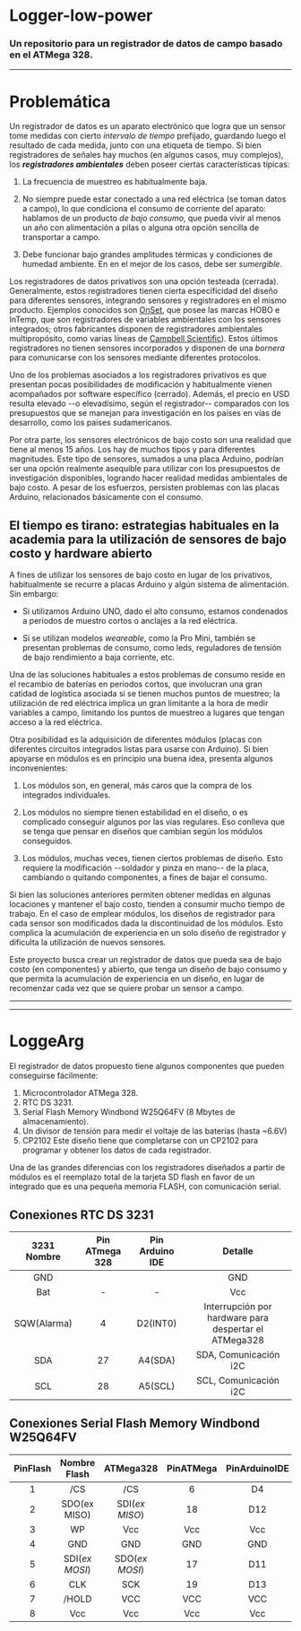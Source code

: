 # Logger-low-power
### Un repositorio para un registrador de datos de campo basado en el ATMega 328.

----------------------------------------------
# Problemática

Un registrador de datos es un aparato electrónico que logra que un sensor tome medidas con cierto *intervalo de tiempo* prefijado, guardando luego el resultado de cada medida, junto con una etiqueta de tiempo. Si bien registradores de señales hay muchos (en algunos casos, muy complejos), los ***registradores ambientales*** deben poseer ciertas características típicas:

1. La frecuencia de muestreo es habitualmente baja.
   
1. No siempre puede estar conectado a una red eléctrica (se toman datos a campo), lo que condiciona el consumo de corriente del aparato: hablamos de un producto *de bajo consumo*, que pueda vivir al menos un año con alimentación a pilas o alguna otra opción sencilla de transportar a campo.

1. Debe funcionar bajo grandes amplitudes térmicas y condiciones de humedad ambiente. En en el mejor de los casos, debe ser *sumergible*.


Los registradores de datos privativos son una opción testeada (cerrada). Generalmente, estos registradores tienen cierta especificidad del diseño para diferentes sensores, integrando sensores y registradores en el mismo producto. Ejemplos conocidos son [OnSet](https://www.onsetcomp.com/), que posee las marcas HOBO e InTemp, que son registradores de variables ambientales con los sensores integrados; otros fabricantes disponen de registradores ambientales multipropósito, como varias líneas de [Campbell Scientific](https://www.campbellsci.com/data-loggers)). Estos últimos registradores no tienen sensores incorporados y disponen de una *bornera* para comunicarse con los sensores mediante diferentes protocolos.

Uno de los problemas asociados a los registradores privativos es que presentan pocas posibilidades de modificación y habitualmente vienen acompañados por software específico (cerrado). Además, el precio en USD resulta elevado --o elevadísimo, según el registrador-- comparados con los presupuestos que se manejan para investigación en los países en vías de desarrollo, como los países sudamericanos. 

Por otra parte, los sensores electrónicos de bajo costo son una realidad que tiene al menos 15 años. Los hay de muchos tipos y para diferentes magnitudes. Este tipo de sensores, sumados a una placa Arduino, podrían ser una opción realmente asequible para utilizar con los presupuestos de investigación disponibles, logrando hacer realidad medidas ambientales de bajo costo. A pesar de los esfuerzos, persisten problemas con las placas Arduino, relacionados básicamente con el consumo.

## El tiempo es tirano: estrategias habituales en la academia para la utilización de sensores de bajo costo y hardware abierto

A fines de utilizar los sensores de bajo costo en lugar de los privativos, habitualmente se recurre a placas Arduino y algún sistema de alimentación. Sin embargo:

 * Si utilizamos Arduino UNO, dado el alto consumo, estamos condenados a periodos de muestro cortos o anclajes a la red eléctrica.

 * Si se utilizan modelos *weareable*, como la Pro Mini, también se presentan problemas de consumo, como leds, reguladores de tensión de bajo rendimiento a baja corriente, etc.

Una de las soluciones habituales a estos problemas de consumo reside en el recambio de baterías en periodos cortos, que involucran una gran catidad de logística asociada si se tienen muchos puntos de muestreo; la utilización de red eléctrica implica un gran limitante a la hora de medir variables a campo, limitando los puntos de muestreo a lugares que tengan acceso a la red eléctrica. 

Otra posibilidad es la adquisición de diferentes módulos (placas con diferentes circuitos integrados listas para usarse con Arduino). Si bien apoyarse en módulos es en principio una buena idea, presenta algunos inconvenientes:


1. Los módulos son, en general, más caros que la compra de los integrados individuales.

1. Los módulos no siempre tienen estabilidad en el diseño, o es complicado conseguir algunos por las vías regulares. Eso conlleva que se tenga que pensar en diseños que cambian según los módulos conseguidos.

1. Los módulos, muchas veces, tienen ciertos problemas de diseño. Esto requiere la modificación --soldador y pinza en mano-- de la placa, cambiando o quitando componentes, a fines de bajar el consumo.

Si bien las soluciones anteriores permiten obtener medidas en algunas locaciones y mantener el bajo costo, tienden a consumir mucho tiempo de trabajo. En el caso de emplear módulos, los diseños de registrador para cada sensor son modificados dada la discontinuidad de los módulos. Esto complica la acumulación de experiencia en un solo diseño de registrador y dificulta la utilización de nuevos sensores.

Este proyecto busca crear un registrador de datos que pueda sea de bajo costo (en componentes) y abierto, que tenga un diseño de bajo consumo y que permita la acumulación de experiencia en un diseño, en lugar de recomenzar cada vez que se quiere probar un sensor a campo.

--------------------------------
--------------------------------
# LoggeArg

El registrador de datos propuesto tiene algunos componentes que pueden conseguirse fácilmente:

1. Microcontrolador ATMega 328. 
2. RTC DS 3231.
3. Serial Flash Memory Windbond W25Q64FV (8 Mbytes de almacenamiento).
4. Un divisor de tensión para medir el voltaje de las baterías (hasta ~6.6V)
5. CP2102
Este diseño tiene que completarse con un CP2102 para programar y obtener los datos de cada registrador.


Una de las grandes diferencias con los registradores diseñados a partir de módulos es el reemplazo total de la tarjeta SD flash en favor de un integrado que es una pequeña memoria FLASH, con comunicación serial.


## Conexiones RTC DS 3231

|3231 Nombre|Pin ATmega  328 | Pin Arduino IDE |Detalle|
|:-:|:-:|:-:|:-:|
| GND  | |      |      GND|
|Bat | - | - | Vcc|
|SQW(Alarma)  | 4 | D2(INT0)  | Interrupción por hardware para despertar el ATMega328|
|SDA | 27 |A4(SDA)  |SDA, Comunicación i2C|
|SCL |  28 | A5(SCL)  | SCL, Comunicación i2C|

## Conexiones Serial Flash Memory Windbond W25Q64FV

|PinFlash| Nombre Flash   |ATMega328 |PinATMega|PinArduinoIDE|
|:-:|:-: | :-: |:-:|:-:|
|1|/CS|/CS|6|D4|
|2|SDO(ex MISO)|SDI(*ex MISO*)|18|D12|
|3|WP|Vcc|Vcc|Vcc|
|4|GND|GND|GND|GND|
|5|SDI(*ex MOSI*)|SDO(*ex MOSI*)|17|D11|
|6|CLK|SCK|19|D13|
|7|/HOLD|VCC|VCC|VCC|
|8| Vcc |Vcc |Vcc|Vcc|



